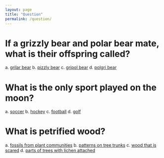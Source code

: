 ```yaml
---
layout: page
title: "Question"
permalink: /question/
---
```


<h1>If a grizzly bear and polar bear mate, what is their offspring called?</h1>

a. [grilar bear](jlee92603.github.io/false/)
b. [pizzly bear](jlee92603.github.io/true/)
c. [gripol bear](jlee92603.github.io/false/)
d. [polgri bear](jlee92603.github.io/false/)

<h1>What is the only sport played on the moon?</h1>
  
a. [soccer](jlee92603.github.io/false/)
b. [hockey](jlee92603.github.io/false/)
c. [football](jlee92603.github.io/false/)
d. [golf](jlee92603.github.io/true/)

<h1>What is petrified wood?</h1>

a. [fossils from plant communities](jlee92603.github.io/true/)
b. [patterns on tree trunks](jlee92603.github.io/false/)
c. [wood that is scared](jlee92603.github.io/false/)
d. [parts of trees with lichen attached](jlee92603.github.io/false/)
